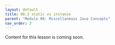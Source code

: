 ```yaml
---
layout: default
title: 08.3 static vs instance
parent: "Module 08: Miscellaneous Java Concepts"
nav_order: 3
---
```


Content for this lesson is coming soon.
